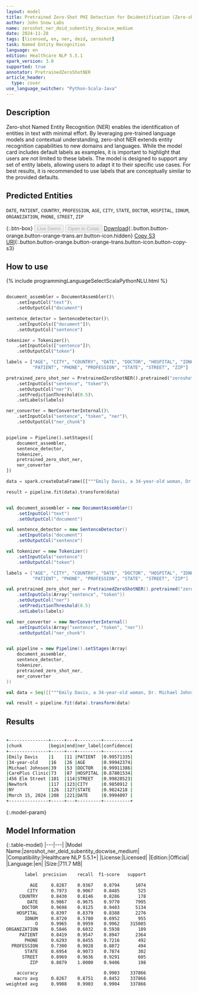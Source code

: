 ```yaml
---
layout: model
title: Pretrained Zero-Shot PHI Detection for Deidentification (Zero-shot - Medium - Subentity - Docwise)
author: John Snow Labs
name: zeroshot_ner_deid_subentity_docwise_medium
date: 2024-11-28
tags: [licensed, en, ner, deid, zeroshot]
task: Named Entity Recognition
language: en
edition: Healthcare NLP 5.5.1
spark_version: 3.0
supported: true
annotator: PretrainedZeroShotNER
article_header:
  type: cover
use_language_switcher: "Python-Scala-Java"
---
```


## Description

Zero-shot Named Entity Recognition (NER) enables the identification of entities in text with minimal effort. By leveraging pre-trained language models and contextual understanding, zero-shot NER extends entity recognition capabilities to new domains and languages.
While the model card includes default labels as examples, it is important to highlight that users are not limited to these labels. The model is designed to support any set of entity labels, allowing users to adapt it to their specific use cases. For best results, it is recommended to use labels that are conceptually similar to the provided defaults.

## Predicted Entities

`DATE`, `PATIENT`, `COUNTRY`, `PROFESSION`, `AGE`, `CITY`, `STATE`, `DOCTOR`, `HOSPITAL`, `IDNUM`, `ORGANIZATION`, `PHONE`, `STREET`, `ZIP`
 
{:.btn-box}
<button class="button button-orange" disabled>Live Demo</button>
<button class="button button-orange" disabled>Open in Colab</button>
[Download](https://s3.amazonaws.com/auxdata.johnsnowlabs.com/clinical/models/zeroshot_ner_deid_subentity_docwise_medium_en_5.5.1_3.0_1732834164971.zip){:.button.button-orange.button-orange-trans.arr.button-icon.hidden}
[Copy S3 URI](s3://auxdata.johnsnowlabs.com/clinical/models/zeroshot_ner_deid_subentity_docwise_medium_en_5.5.1_3.0_1732834164971.zip){:.button.button-orange.button-orange-trans.button-icon.button-copy-s3}

## How to use



<div class="tabs-box" markdown="1">
{% include programmingLanguageSelectScalaPythonNLU.html %}
  
```python

document_assembler = DocumentAssembler()\
    .setInputCol("text")\
    .setOutputCol("document")

sentence_detector = SentenceDetector()\
    .setInputCols(["document"])\
    .setOutputCol("sentence")

tokenizer = Tokenizer()\
    .setInputCols(["sentence"])\
    .setOutputCol("token")

labels = ["AGE", "CITY", "COUNTRY", "DATE", "DOCTOR", "HOSPITAL", "IDNUM", "ORGANIZATION", 
          "PATIENT", "PHONE", "PROFESSION", "STATE", "STREET", "ZIP"]

pretrained_zero_shot_ner = PretrainedZeroShotNER().pretrained("zeroshot_ner_deid_subentity_docwise_medium", "en", "clinical/models")\
    .setInputCols("sentence", "token")\
    .setOutputCol("ner")\
    .setPredictionThreshold(0.5)\
    .setLabels(labels)

ner_converter = NerConverterInternal()\
    .setInputCols("sentence", "token", "ner")\
    .setOutputCol("ner_chunk")


pipeline = Pipeline().setStages([
    document_assembler,
    sentence_detector,
    tokenizer,
    pretrained_zero_shot_ner,
    ner_converter
])

data = spark.createDataFrame([["""Emily Davis, a 34-year-old woman, Dr. Michael Johnson cares wit her, at CarePlus Clinic, located at 456 Elm Street, NewYork, NY has recommended starting insulin therapy. She has an appointment scheduled for March 15, 2024."""]]).toDF("text")

result = pipeline.fit(data).transform(data)

```
```scala

val document_assembler = new DocumentAssembler()
    .setInputCol("text")
    .setOutputCol("document")

val sentence_detector = new SentenceDetector()
    .setInputCols("document")
    .setOutputCol("sentence")

val tokenizer = new Tokenizer()
    .setInputCols("sentence")
    .setOutputCol("token")

labels = ["AGE", "CITY", "COUNTRY", "DATE", "DOCTOR", "HOSPITAL", "IDNUM", "ORGANIZATION", 
          "PATIENT", "PHONE", "PROFESSION", "STATE", "STREET", "ZIP"]

val pretrained_zero_shot_ner = PretrainedZeroShotNER().pretrained("zeroshot_ner_deid_subentity_docwise_medium", "en", "clinical/models")
    .setInputCols(Array("sentence", "token"))
    .setOutputCol("ner")
    .setPredictionThreshold(0.5)
    .setLabels(labels)

val ner_converter = new NerConverterInternal()
    .setInputCols(Array("sentence", "token", "ner"))
    .setOutputCol("ner_chunk")


val pipeline = new Pipeline().setStages(Array(
    document_assembler,
    sentence_detector,
    tokenizer,
    pretrained_zero_shot_ner,
    ner_converter
))

val data = Seq([["""Emily Davis, a 34-year-old woman, Dr. Michael Johnson cares wit her, at CarePlus Clinic, located at 456 Elm Street, NewYork, NY has recommended starting insulin therapy. She has an appointment scheduled for March 15, 2024."""]]).toDF("text")

val result = pipeline.fit(data).transform(data)

```
</div>

## Results

```bash

+---------------+-----+---+---------+----------+
|chunk          |begin|end|ner_label|confidence|
+---------------+-----+---+---------+----------+
|Emily Davis    |1    |11 |PATIENT  |0.99571335|
|34-year-old    |16   |26 |AGE      |0.99942374|
|Michael Johnson|39   |53 |DOCTOR   |0.99911386|
|CarePlus Clinic|73   |87 |HOSPITAL |0.87801534|
|456 Elm Street |101  |114|STREET   |0.99828523|
|NewYork        |117  |123|CITY     |0.9850912 |
|NY             |126  |127|STATE    |0.9824218 |
|March 15, 2024 |208  |221|DATE     |0.9994097 |
+---------------+-----+---+---------+----------+

```

{:.model-param}
## Model Information

{:.table-model}
|---|---|
|Model Name:|zeroshot_ner_deid_subentity_docwise_medium|
|Compatibility:|Healthcare NLP 5.5.1+|
|License:|Licensed|
|Edition:|Official|
|Language:|en|
|Size:|711.7 MB|

```bash
       label  precision    recall  f1-score   support

         AGE     0.8287    0.9367    0.8794      1074
        CITY     0.7973    0.9067    0.8485       525
     COUNTRY     0.8430    0.8146    0.8286       178
        DATE     0.9867    0.9675    0.9770      7995
      DOCTOR     0.9698    0.9125    0.9403      5134
    HOSPITAL     0.8397    0.8379    0.8388      2276
       IDNUM     0.8720    0.5780    0.6952       955
           O     0.9965    0.9959    0.9962    315085
ORGANIZATION     0.5846    0.6032    0.5938       189
     PATIENT     0.8419    0.9547    0.8947      2364
       PHONE     0.6293    0.8455    0.7216       492
  PROFESSION     0.7300    0.9028    0.8072       494
       STATE     0.6954    0.9073    0.7874       302
      STREET     0.8969    0.9636    0.9291       605
         ZIP     0.8879    1.0000    0.9406       198

    accuracy                         0.9903    337866
   macro avg     0.8267    0.8751    0.8452    337866
weighted avg     0.9908    0.9903    0.9904    337866
```
